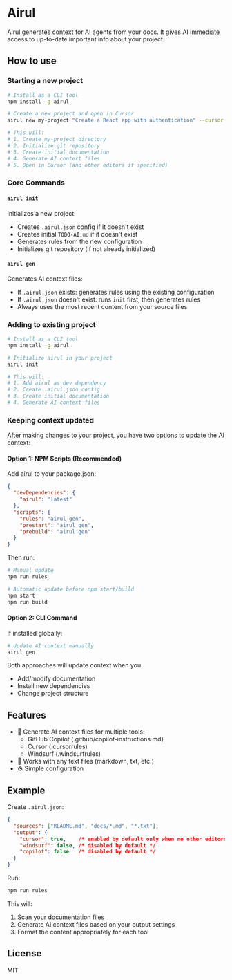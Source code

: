 # Airul

Airul generates context for AI agents from your docs. It gives AI immediate access to up-to-date important info about your project.

## How to use

### Starting a new project

```bash
# Install as a CLI tool
npm install -g airul

# Create a new project and open in Cursor
airul new my-project "Create a React app with authentication" --cursor

# This will:
# 1. Create my-project directory
# 2. Initialize git repository
# 3. Create initial documentation
# 4. Generate AI context files
# 5. Open in Cursor (and other editors if specified)
```

### Core Commands

#### `airul init`
Initializes a new project:
- Creates `.airul.json` config if it doesn't exist
- Creates initial `TODO-AI.md` if it doesn't exist
- Generates rules from the new configuration
- Initializes git repository (if not already initialized)

#### `airul gen`
Generates AI context files:
- If `.airul.json` exists: generates rules using the existing configuration
- If `.airul.json` doesn't exist: runs `init` first, then generates rules
- Always uses the most recent content from your source files

### Adding to existing project

```bash
# Install as a CLI tool
npm install -g airul

# Initialize airul in your project
airul init 

# This will:
# 1. Add airul as dev dependency
# 2. Create .airul.json config
# 3. Create initial documentation
# 4. Generate AI context files
```

### Keeping context updated

After making changes to your project, you have two options to update the AI context:

#### Option 1: NPM Scripts (Recommended)
Add airul to your package.json:
```json
{
  "devDependencies": {
    "airul": "latest"
  },
  "scripts": {
    "rules": "airul gen",
    "prestart": "airul gen",
    "prebuild": "airul gen"
  }
}
```

Then run:
```bash
# Manual update
npm run rules

# Automatic update before npm start/build
npm start
npm run build
```

#### Option 2: CLI Command
If installed globally:
```bash
# Update AI context manually
airul gen
```

Both approaches will update context when you:
- Add/modify documentation
- Install new dependencies
- Change project structure

## Features

- 🎯 Generate AI context files for multiple tools:
  - GitHub Copilot (.github/copilot-instructions.md)
  - Cursor (.cursorrules)
  - Windsurf (.windsurfrules)
- 📝 Works with any text files (markdown, txt, etc.)
- ⚙️ Simple configuration

## Example

Create `.airul.json`:
```json
{
  "sources": ["README.md", "docs/*.md", "*.txt"],
  "output": {
    "cursor": true,    /* enabled by default only when no other editors are specified */
    "windsurf": false, /* disabled by default */
    "copilot": false   /* disabled by default */
  }
}
```

Run:
```bash
npm run rules
```

This will:
1. Scan your documentation files
2. Generate AI context files based on your output settings
3. Format the content appropriately for each tool

## License

MIT
